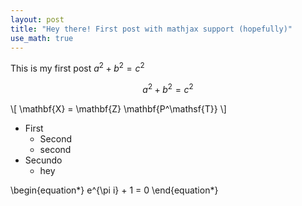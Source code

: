 ```yaml
---
layout: post
title: "Hey there! First post with mathjax support (hopefully)"
use_math: true
---
```

<script type="text/javascript"
src="http://cdn.mathjax.org/mathjax/latest/MathJax.js?config=TeX-AMS-MML_HTMLorMML"></script>


This is my first post
$a^2 + b^2 = c^2$

$$a^2 + b^2 = c^2$$

\\[ \mathbf{X} = \mathbf{Z} \mathbf{P^\mathsf{T}} \\]

* First
	- Second
	- second
* Secundo
	- hey

\begin{equation*}
	e^{\pi i} + 1 = 0
\end{equation*}
